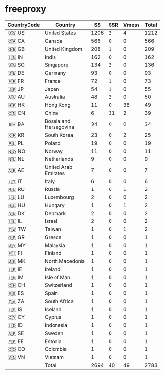 # freeproxy

|CountryCode|Country|SS|SSR|Vmess|Total|
|  ----  | ----  |  ----  | ----  |  ----  | ----  |
|🇺🇸 US|United States|1206|2|4|1212|
|🇨🇦 CA|Canada|566|0|0|566|
|🇬🇧 GB|United Kingdom|208|1|0|209|
|🇮🇳 IN|India|162|0|0|162|
|🇸🇬 SG|Singapore|134|2|0|136|
|🇩🇪 DE|Germany|93|0|0|93|
|🇫🇷 FR|France|72|1|0|73|
|🇯🇵 JP|Japan|54|1|0|55|
|🇦🇺 AU|Australia|48|2|0|50|
|🇭🇰 HK|Hong Kong|11|0|38|49|
|🇨🇳 CN|China|6|31|2|39|
|🇧🇦 BA|Bosnia and Herzegovina|34|0|0|34|
|🇰🇷 KR|South Korea|23|0|2|25|
|🇵🇱 PL|Poland|19|0|0|19|
|🇳🇴 NO|Norway|11|0|0|11|
|🇳🇱 NL|Netherlands|9|0|0|9|
|🇦🇪 AE|United Arab Emirates|7|0|0|7|
|🇮🇹 IT|Italy|6|0|0|6|
|🇷🇺 RU|Russia|1|0|1|2|
|🇱🇺 LU|Luxembourg|2|0|0|2|
|🇭🇺 HU|Hungary|1|0|1|2|
|🇩🇰 DK|Denmark|2|0|0|2|
|🇮🇱 IL|Israel|2|0|0|2|
|🇹🇼 TW|Taiwan|1|0|1|2|
|🇬🇷 GR|Greece|1|0|0|1|
|🇲🇾 MY|Malaysia|1|0|0|1|
|🇫🇮 FI|Finland|1|0|0|1|
|🇲🇰 MK|North Macedonia|1|0|0|1|
|🇮🇪 IE|Ireland|1|0|0|1|
|🇮🇲 IM|Isle of Man|1|0|0|1|
|🇨🇭 CH|Switzerland|1|0|0|1|
|🇪🇸 ES|Spain|1|0|0|1|
|🇿🇦 ZA|South Africa|1|0|0|1|
|🇮🇸 IS|Iceland|1|0|0|1|
|🇨🇾 CY|Cyprus|1|0|0|1|
|🇮🇩 ID|Indonesia|1|0|0|1|
|🇸🇪 SE|Sweden|1|0|0|1|
|🇪🇪 EE|Estonia|1|0|0|1|
|🇨🇴 CO|Colombia|1|0|0|1|
|🇻🇳 VN|Vietnam|1|0|0|1|
||Total|2694|40|49|2783|
